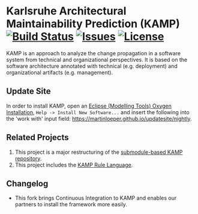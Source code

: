 # Karlsruhe Architectural Maintainability Prediction (KAMP) [![Build Status](https://travis-ci.org/MartinLoeper/KAMP-2.0.svg?branch=master)](https://travis-ci.org/MartinLoeper/KAMP-2.0) [![Issues](https://img.shields.io/github/issues/MartinLoeper/KAMP-2.0.svg)](https://github.com/MartinLoeper/KAMP-2.0/issues) [![License](https://img.shields.io/github/license/MartinLoeper/KAMP-2.0.svg)](https://raw.githubusercontent.com/MartinLoeper/KAMP-2.0/master/LICENSE)

KAMP is an approach to analyze the change propagation in a software system from technical and organizational perspectives. It is based on the software architecture annotated with technical (e.g. deployment) and organizational artifacts (e.g. management).

## Update Site
In order to install KAMP, open an [Eclipse (Modelling Tools) Oxygen Installation](https://www.eclipse.org/downloads/packages/release/Oxygen/3.RC3), `Help -> Install New Software...` and insert the following into the 'work with' input field: https://martinloeper.github.io/updatesite/nightly.

## Related Projects
1) This project is a major restructuring of the [submodule-based KAMP repository](https://github.com/KAMP-Research/KAMP).
2) This project includes the [KAMP Rule Language](https://github.com/MartinLoeper/KAMP-DSL).

## Changelog
- This fork brings Continuous Integration to KAMP and enables our partners to install the framework more easily.
